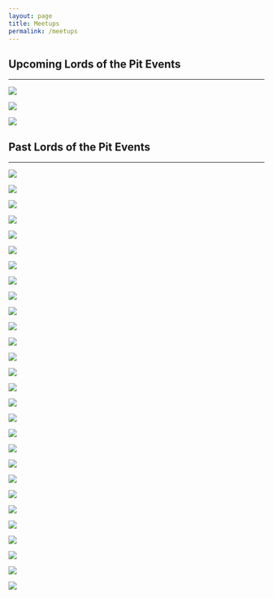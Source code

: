 ```yaml
---
layout: page
title: Meetups
permalink: /meetups
---
```


## Upcoming Lords of the Pit Events
---
![](/assets/images/2023/lotprobocop.jpg)

![](/assets/images/2023/madisonoffensive2024v3.png)

![](/assets/images/2023/robocopclean.png)

## Past Lords of the Pit Events
---
![](/assets/images/2023/hollyjollykos.png)

![](/assets/images/2023/fallbrawl62023.jpeg)

![](/assets/images/2022/christmaschaos2.jpg)

![](/assets/images/2022/fb5.png)

![](/assets/images/2022/hotterthanjuly.jpg)

![](/assets/images/2022/maraudershype2022-04-23.png)

![](/assets/images/2022/Screen_Shot_2022-01-28_at_3.59.12_PM.png)

![](/assets/images/2021/mauraders.png)

![](/assets/images/2021/commando.jpg)

![](/assets/images/2021/xmaschaos2021.png)

![](/assets/images/2021/fall-brawl-4.jpg)

![](/assets/images/2021/lords-haus-1.jpg)

![](/assets/images/2020/01/MTM.jpg)

![](/assets/images/2019/10/lotp_diehard.jpg)

![](/assets/images/2019/10/partyofthepitlords2019.jpg)

![](/assets/images/2019/10/andre3000.jpg)

![](/assets/images/2019/09/fallbrawl19.png)

![](/assets/images/2019/05/ospb2019final.jpg)

![](/assets/images/2019/09/CC2-1.jpg)

![](/assets/images/2019/04/SOLOCON.jpg)

![](/assets/images/2019/02/relicwar3-1.jpg)

![](/assets/images/2018/12/lotp_hackers.png)

![](/assets/images/2018/10/Ice-Storm-Social.jpg)

![](/assets/images/2018/11/IMG_1948.JPG)

![](/assets/images/2018/09/Fall_Brawl_10-20-18.jpg)

![](/assets/images/2018/08/players-ball-2.jpg)

![](/assets/images/2018/07/Rosemont_Rumble_2.png)

![](/assets/images/2021/ospb-17.jpg)
